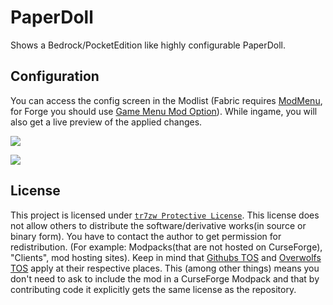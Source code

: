 # PaperDoll

Shows a Bedrock/PocketEdition like highly configurable PaperDoll.

## Configuration

You can access the config screen in the Modlist (Fabric requires [ModMenu](https://www.curseforge.com/minecraft/mc-mods/modmenu), for Forge you should use [Game Menu Mod Option](https://www.curseforge.com/minecraft/mc-mods/gamemenumodoption)). While ingame, you will also get a live preview of the applied changes.

![](screenshots/ingame.png)

![](screenshots/config.png)

## License

This project is licensed under [``tr7zw Protective License``](LICENSE).
This license does not allow others to distribute the software/derivative works(in source or binary form).
You have to contact the author to get permission for redistribution. (For example: Modpacks(that are not hosted on CurseForge), "Clients", mod hosting sites).
Keep in mind that [Githubs TOS](https://docs.github.com/en/github/site-policy/github-terms-of-service#d-user-generated-content) and [Overwolfs TOS](https://www.overwolf.com/legal/terms/) apply at their respective places. This (among other things) means you don't need to ask to include the mod in a CurseForge Modpack and that by contributing code it explicitly gets the same license as the repository.
